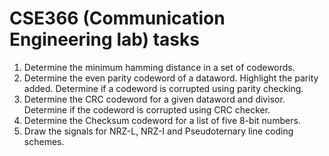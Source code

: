 # CSE366 (Communication Engineering lab) tasks

1. Determine the minimum hamming distance in a set of codewords.
2. Determine the even parity codeword of a dataword. Highlight the parity added. Determine if a codeword is corrupted using parity checking.
3. Determine the CRC codeword for a given dataword and divisor. Determine if the codeword is corrupted using CRC checker.
4. Determine the Checksum codeword for a list of five 8-bit numbers.
5. Draw the signals for NRZ-L, NRZ-I and Pseudoternary line coding schemes.
